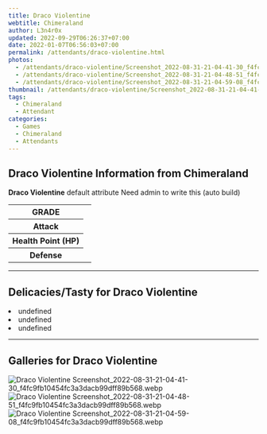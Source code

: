 ```yaml
---
title: Draco Violentine
webtitle: Chimeraland
author: L3n4r0x
updated: 2022-09-29T06:26:37+07:00
date: 2022-01-07T06:56:03+07:00
permalink: /attendants/draco-violentine.html
photos:
  - /attendants/draco-violentine/Screenshot_2022-08-31-21-04-41-30_f4fc9fb10454fc3a3dacb99dff89b568.webp
  - /attendants/draco-violentine/Screenshot_2022-08-31-21-04-48-51_f4fc9fb10454fc3a3dacb99dff89b568.webp
  - /attendants/draco-violentine/Screenshot_2022-08-31-21-04-59-08_f4fc9fb10454fc3a3dacb99dff89b568.webp
thumbnail: /attendants/draco-violentine/Screenshot_2022-08-31-21-04-41-30_f4fc9fb10454fc3a3dacb99dff89b568.webp
tags:
  - Chimeraland
  - Attendant
categories:
  - Games
  - Chimeraland
  - Attendants
---
```


<section id="bootstrap-wrapper"><link rel="stylesheet" href="https://cdn.statically.io/gh/dimaslanjaka/Web-Manajemen/40ac3225/css/bootstrap-4.5-wrapper.css"/><h1>Draco Violentine Information from Chimeraland</h1><p><b>Draco Violentine</b> default attribute Need admin to write this (auto build)<table><tr><th>GRADE</th><td></td></tr><tr><th>Attack</th><td></td></tr><tr><th>Health Point (HP)</th><td></td></tr><tr><th>Defense</th><td></td></tr></table></p><hr/><h2>Delicacies/Tasty for Draco Violentine</h2><li class="d-flex justify-content-between">undefined </li><li class="d-flex justify-content-between">undefined </li><li class="d-flex justify-content-between">undefined </li><hr/><div id="gallery"><h2>Galleries for Draco Violentine</h2><div class="row"><div class="col-lg-6 col-12"><img src="/chimeraland/attendants/draco-violentine/Screenshot_2022-08-31-21-04-41-30_f4fc9fb10454fc3a3dacb99dff89b568.webp" alt="Draco Violentine Screenshot_2022-08-31-21-04-41-30_f4fc9fb10454fc3a3dacb99dff89b568.webp"/></div><div class="col-lg-6 col-12"><img src="/chimeraland/attendants/draco-violentine/Screenshot_2022-08-31-21-04-48-51_f4fc9fb10454fc3a3dacb99dff89b568.webp" alt="Draco Violentine Screenshot_2022-08-31-21-04-48-51_f4fc9fb10454fc3a3dacb99dff89b568.webp"/></div><div class="col-lg-6 col-12"><img src="/chimeraland/attendants/draco-violentine/Screenshot_2022-08-31-21-04-59-08_f4fc9fb10454fc3a3dacb99dff89b568.webp" alt="Draco Violentine Screenshot_2022-08-31-21-04-59-08_f4fc9fb10454fc3a3dacb99dff89b568.webp"/></div></div></div></section>